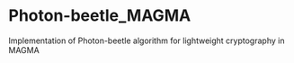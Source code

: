# Photon-beetle_MAGMA
 Implementation of Photon-beetle algorithm for lightweight cryptography in MAGMA
